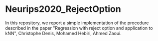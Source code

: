 # Neurips2020_RejectOption
In this repository, we report a simple implementation of the procedure described in the paper 
"Regression with reject option and application to kNN", Christophe Denis, Mohamed Hebiri, Ahmed Zaoui.
